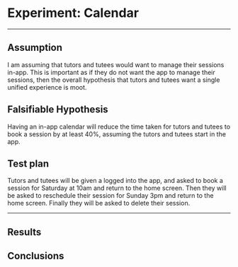 # Experiment: Calendar
---

## Assumption
I am assuming that tutors and tutees would want to manage their sessions in-app. This is important as if they do not want the app to manage their sessions, then the overall hypothesis that tutors and tutees want a single unified experience is moot.

## Falsifiable Hypothesis
Having an in-app calendar will reduce the time taken for tutors and tutees to book a session by at least 40%, assuming the tutors and tutees start in the app.

## Test plan
Tutors and tutees will be given a logged into the app, and asked to book a session for Saturday at 10am and return to the home screen. Then they will be asked to reschedule their session for Sunday 3pm and return  to the home screen. Finally they will be asked to delete their session.

---

## Results

## Conclusions